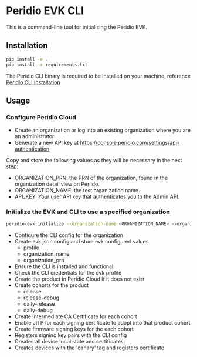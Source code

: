 # Peridio EVK CLI

This is a command-line tool for initializing the Peridio EVK.

## Installation

```bash
pip install -e .
pip install -r requirements.txt
```

The Peridio CLI binary is required to be installed on your machine, reference [Peridio CLI Installation](https://docs.peridio.com/cli#installation)

## Usage

### Configure Peridio Cloud

* Create an organization or log into an existing organization where you are an administrator
* Generate a new API key at https://console.peridio.com/settings/api-authentication

Copy and store the following values as they will be necessary in the next step:

* ORGANIZATION_PRN: the PRN of the organization, found in the organization detail view on Periido.
* ORGANIZATION_NAME: the test organization name.
* API_KEY: Your user API key that authenticates you to the Admin API.

### Initialize the EVK and CLI to use a specified organization

```bash
peridio-evk initialize --organization-name <ORGANIZATION_NAME> --organization-prn <ORGANIZARION_PRN> --api-key <API_KEY>
```

* Configure the CLI config for the organization
* Create evk.json config and store evk configured values
  * profile
  * organization_name
  * organization_prn
* Ensure the CLI is installed and functional
* Check the CLI credentials for the evk profile
* Create the product in Peridio Cloud if it does not exist
* Create cohorts for the product
  * release
  * release-debug
  * daily-release
  * daily-debug
* Create Intermediate CA Certificate for each cohort
* Enable JITP for each signing certificate to adopt into that product cohort
* Create firmware signing keys for the each cohort
* Registers signing key pairs with the CLI config
* Creates all device local state and certificates
* Creates devices with the 'canary' tag and registers certificate
